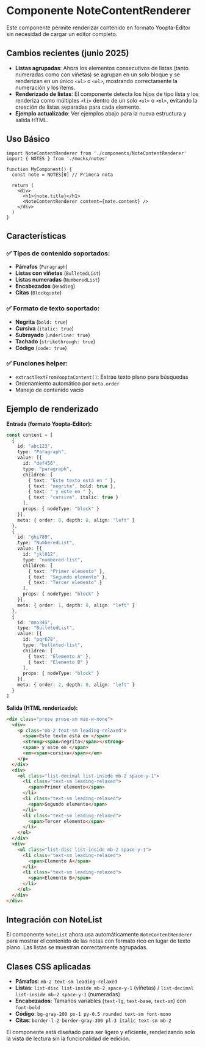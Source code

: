 # Componente NoteContentRenderer

Este componente permite renderizar contenido en formato Yoopta-Editor sin necesidad de cargar un editor completo.

## Cambios recientes (junio 2025)

- **Listas agrupadas**: Ahora los elementos consecutivos de listas (tanto numeradas como con viñetas) se agrupan en un solo bloque y se renderizan en un único `<ul>` o `<ol>`, mostrando correctamente la numeración y los ítems.
- **Renderizado de listas**: El componente detecta los hijos de tipo lista y los renderiza como múltiples `<li>` dentro de un solo `<ul>` o `<ol>`, evitando la creación de listas separadas para cada elemento.
- **Ejemplo actualizado**: Ver ejemplos abajo para la nueva estructura y salida HTML.

## Uso Básico

```tsx
import NoteContentRenderer from './components/NoteContentRenderer'
import { NOTES } from './mocks/notes'

function MyComponent() {
  const note = NOTES[0] // Primera nota
  
  return (
    <div>
      <h1>{note.title}</h1>
      <NoteContentRenderer content={note.content} />
    </div>
  )
}
```

## Características

### ✅ Tipos de contenido soportados:
- **Párrafos** (`Paragraph`)
- **Listas con viñetas** (`BulletedList`)
- **Listas numeradas** (`NumberedList`)
- **Encabezados** (`Heading`)
- **Citas** (`Blockquote`)

### ✅ Formato de texto soportado:
- **Negrita** (`bold: true`)
- **Cursiva** (`italic: true`)
- **Subrayado** (`underline: true`)
- **Tachado** (`strikethrough: true`)
- **Código** (`code: true`)

### ✅ Funciones helper:
- `extractTextFromYooptaContent()`: Extrae texto plano para búsquedas
- Ordenamiento automático por `meta.order`
- Manejo de contenido vacío

## Ejemplo de renderizado

**Entrada (formato Yoopta-Editor):**
```typescript
const content = [
  {
    id: "abc123",
    type: "Paragraph",
    value: [{
      id: "def456",
      type: "paragraph",
      children: [
        { text: "Este texto está en " },
        { text: "negrita", bold: true },
        { text: " y este en " },
        { text: "cursiva", italic: true }
      ],
      props: { nodeType: "block" }
    }],
    meta: { order: 0, depth: 0, align: "left" }
  },
  {
    id: "ghi789",
    type: "NumberedList",
    value: [{
      id: "jkl012",
      type: "numbered-list",
      children: [
        { text: "Primer elemento" },
        { text: "Segundo elemento" },
        { text: "Tercer elemento" }
      ],
      props: { nodeType: "block" }
    }],
    meta: { order: 1, depth: 0, align: "left" }
  },
  {
    id: "mno345",
    type: "BulletedList",
    value: [{
      id: "pqr678",
      type: "bulleted-list",
      children: [
        { text: "Elemento A" },
        { text: "Elemento B" }
      ],
      props: { nodeType: "block" }
    }],
    meta: { order: 2, depth: 0, align: "left" }
  }
]
```

**Salida (HTML renderizado):**
```html
<div class="prose prose-sm max-w-none">
  <div>
    <p class="mb-2 text-sm leading-relaxed">
      <span>Este texto está en </span>
      <strong><span>negrita</span></strong>
      <span> y este en </span>
      <em><span>cursiva</span></em>
    </p>
  </div>
  <div>
    <ol class="list-decimal list-inside mb-2 space-y-1">
      <li class="text-sm leading-relaxed">
        <span>Primer elemento</span>
      </li>
      <li class="text-sm leading-relaxed">
        <span>Segundo elemento</span>
      </li>
      <li class="text-sm leading-relaxed">
        <span>Tercer elemento</span>
      </li>
    </ol>
  </div>
  <div>
    <ul class="list-disc list-inside mb-2 space-y-1">
      <li class="text-sm leading-relaxed">
        <span>Elemento A</span>
      </li>
      <li class="text-sm leading-relaxed">
        <span>Elemento B</span>
      </li>
    </ul>
  </div>
</div>
```

## Integración con NoteList

El componente `NoteList` ahora usa automáticamente `NoteContentRenderer` para mostrar el contenido de las notas con formato rico en lugar de texto plano. Las listas se muestran correctamente agrupadas.

## Clases CSS aplicadas

- **Párrafos**: `mb-2 text-sm leading-relaxed`
- **Listas**: `list-disc list-inside mb-2 space-y-1` (viñetas) / `list-decimal list-inside mb-2 space-y-1` (numeradas)
- **Encabezados**: Tamaños variables (`text-lg`, `text-base`, `text-sm`) con `font-bold`
- **Código**: `bg-gray-200 px-1 py-0.5 rounded text-sm font-mono`
- **Citas**: `border-l-2 border-gray-300 pl-3 italic text-sm mb-2`

El componente está diseñado para ser ligero y eficiente, renderizando solo la vista de lectura sin la funcionalidad de edición.

